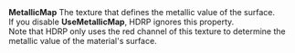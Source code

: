 <tr>
<td><strong>MetallicMap</strong></td>
<td>The texture that defines the metallic value of the surface.<br/>If you disable <strong>UseMetallicMap</strong>, HDRP ignores this property.<br/>Note that HDRP only uses the red channel of this texture  to determine the metallic value of the material's surface.</td>
</tr>
